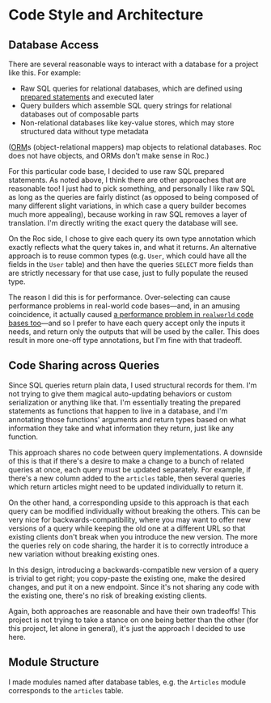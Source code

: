 # Code Style and Architecture

## Database Access

There are several reasonable ways to interact with a database for a project like this.
For example:

- Raw SQL queries for relational databases, which are defined using [prepared statements](https://en.wikipedia.org/wiki/Prepared_statement) and executed later
- Query builders which assemble SQL query strings for relational databases out of composable parts
- Non-relational databases like key-value stores, which may store structured data without type metadata

([ORM](https://en.wikipedia.org/wiki/Object%E2%80%93relational_mapping)s (object-relational mappers)
map objects to relational databases. Roc does not have objects, and ORMs don't make sense in Roc.)

For this particular code base, I decided to use raw SQL prepared statements. As noted above, I think
there are other approaches that are reasonable too! I just had to pick something, and personally I like
raw SQL as long as the queries are fairly distinct (as opposed to being composed of many different
slight variations, in which case a query builder becomes much more appealing), because working in
raw SQL removes a layer of translation. I'm directly writing the exact query the database will see.

On the Roc side, I chose to give each query its own type annotation which exactly reflects what the
query takes in, and what it returns. An alternative approach is to reuse common types (e.g. `User`,
which could have all the fields in the `User` table) and then have the queries `SELECT` more fields
than are strictly necessary for that use case, just to fully populate the reused type.

The reason I did this is for performance. Over-selecting can cause performance problems in real-world
code bases—and, in an amusing coincidence, it actually caused [a performance problem in `realworld`
code bases too](https://realworld-docs.netlify.app/specifications/backend/api-response-format/#multiple-articles)—and
so I prefer to have each query accept only the inputs it needs, and return only the outputs that will
be used by the caller. This does result in more one-off type annotations, but I'm fine with that tradeoff.

## Code Sharing across Queries

Since SQL queries return plain data, I used structural records for them. I'm not trying to
give them magical auto-updating behaviors or custom serialization or anything like that.
I'm essentially treating the prepared statements as functions that happen to live in a database,
and I'm annotating those functions' arguments and return types based on what information
they take and what information they return, just like any function.

This approach shares no code between query implementations. A downside of this is that if there's a desire
to make a change to a bunch of related queries at once, each query must be updated separately. For example,
if there's a new column added to the `articles` table, then several queries which return articles might
need to be updated individually to return it.

On the other hand, a corresponding upside to this approach is that each query can be modified individually
without breaking the others. This can be very nice for backwards-compatibility, where you may want to
offer new versions of a query while keeping the old one at a different URL so that existing clients
don't break when you introduce the new version. The more the queries rely on code sharing, the harder it
is to correctly introduce a new variation without breaking existing ones.

In this design, introducing a backwards-compatible new version of a query is trivial to get right;
you copy-paste the existing one, make the desired changes, and put it on a new endpoint. Since it's not
sharing any code with the existing one, there's no risk of breaking existing clients.

Again, both approaches are reasonable and have their own tradeoffs! This project is not trying to take
a stance on one being better than the other (for this project, let alone in general), it's just the
approach I decided to use here.

## Module Structure

I made modules named after database tables, e.g. the `Articles` module corresponds to the `articles` table.
